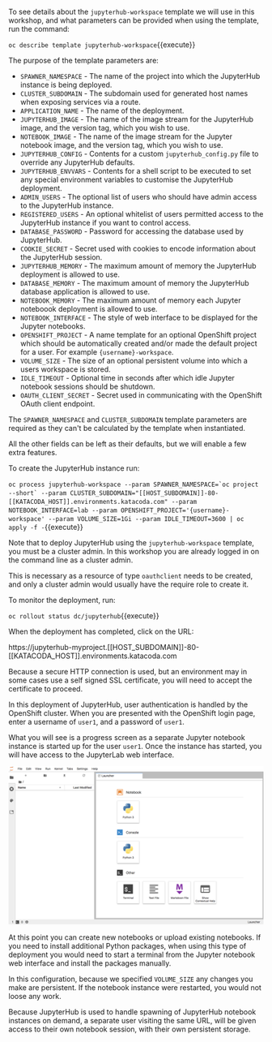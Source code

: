 To see details about the `jupyterhub-workspace` template we will use in this workshop, and what parameters can be provided when using the template, run the command:

``oc describe template jupyterhub-workspace``{{execute}}

The purpose of the template parameters are:

* ``SPAWNER_NAMESPACE`` - The name of the project into which the JupyterHub instance is being deployed.
* ``CLUSTER_SUBDOMAIN`` - The subdomain used for generated host names when exposing services via a route.
* ``APPLICATION_NAME`` - The name of the deployment.
* ``JUPYTERHUB_IMAGE`` - The name of the image stream for the JupyterHub image, and the version tag, which you wish to use.
* ``NOTEBOOK_IMAGE`` - The name of the image stream for the Jupyter notebook image, and the version tag, which you wish to use.
* ``JUPYTERHUB_CONFIG`` - Contents for a custom `jupyterhub_config.py` file to override any JupyterHub defaults.
* ``JUPYTERHUB_ENVVARS`` - Contents for a shell script to be executed to set any special environment variables to customise the JupyterHub deployment.
* ``ADMIN_USERS`` - The optional list of users who should have admin access to the JupyterHub instance.
* ``REGISTERED_USERS`` - An optional whitelist of users permitted access to the JupyterHub instance if you want to control access.
* ``DATABASE_PASSWORD`` - Password for accessing the database used by JupyterHub.
* ``COOKIE_SECRET`` - Secret used with cookies to encode information about the JupyterHub session.
* ``JUPYTERHUB_MEMORY`` - The maximum amount of memory the JupyterHub deployment is allowed to use.
* ``DATABASE_MEMORY`` - The maximum amount of memory the JupyterHub database application is allowed to use.
* ``NOTEBOOK_MEMORY`` - The maximum amount of memory each Jupyter noteboook deployment is allowed to use.
* ``NOTEBOOK_INTERFACE`` - The style of web interface to be displayed for the Jupyter notebooks.
* ``OPENSHIFT_PROJECT`` - A name template for an optional OpenShift project which should be automatically created and/or made the default project for a user. For example ``{username}-workspace``.
* ``VOLUME_SIZE`` - The size of an optional persistent volume into which a users workspace is stored.
* ``IDLE_TIMEOUT`` - Optional time in seconds after which idle Jupyter notebook sessions should be shutdown.
* ``OAUTH_CLIENT_SECRET`` - Secret used in communicating with the OpenShift OAuth client endpoint.

The ``SPAWNER_NAMESPACE`` and ``CLUSTER_SUBDOMAIN`` template parameters are required as they can't be calculated by the template when instantiated.

All the other fields can be left as their defaults, but we will enable a few extra features.

To create the JupyterHub instance run:

``oc process jupyterhub-workspace --param SPAWNER_NAMESPACE=`oc project --short` --param CLUSTER_SUBDOMAIN="[[HOST_SUBDOMAIN]]-80-[[KATACODA_HOST]].environments.katacoda.com" --param NOTEBOOK_INTERFACE=lab --param OPENSHIFT_PROJECT='{username}-workspace' --param VOLUME_SIZE=1Gi --param IDLE_TIMEOUT=3600 | oc apply -f -``{{execute}}

Note that to deploy JupyterHub using the ``jupyterhub-workspace`` template, you must be a cluster admin. In this workshop you are already logged in on the command line as a cluster admin.

This is necessary as a resource of type ``oauthclient`` needs to be created, and only a cluster admin would usually have the require role to create it.

To monitor the deployment, run:

``oc rollout status dc/jupyterhub``{{execute}}

When the deployment has completed, click on the URL:

https://jupyterhub-myproject.[[HOST_SUBDOMAIN]]-80-[[KATACODA_HOST]].environments.katacoda.com

Because a secure HTTP connection is used, but an environment may in some cases use a self signed SSL certificate, you will need to accept the certificate to proceed.

In this deployment of JupyterHub, user authentication is handled by the OpenShift cluster. When you are presented with the OpenShift login page, enter a username of ``user1``, and a password of ``user1``.

What you will see is a progress screen as a separate Jupyter notebook instance is started up for the user ``user1``. Once the instance has started, you will have access to the JupyterLab web interface.

![JupyterLab Notebook](../../assets/jupyternotebooks/jupyterhub-workspace-42/04-lab-notebook-interface.png)

At this point you can create new notebooks or upload existing notebooks. If you need to install additional Python packages, when using this type of deployment you would need to start a terminal from the Jupyter notebook web interface and install the packages manually.

In this configuration, because we specified ``VOLUME_SIZE`` any changes you make are persistent. If the notebook instance were restarted, you would not loose any work.

Because JupyterHub is used to handle spawning of JupyterHub notebook instances on demand, a separate user visiting the same URL, will be given access to their own notebook session, with their own persistent storage.
